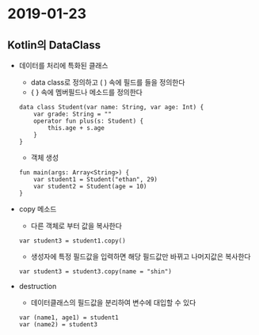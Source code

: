 # 2019-01-23

## Kotlin의 DataClass

* 데이터를 처리에 특화된 클래스
    - data class로 정의하고 ( ) 속에 필드를 들을 정의한다
    - { } 속에 멤버필드나 메소드를 정의한다
    ```
    data class Student(var name: String, var age: Int) {
        var grade: String = ""
        operator fun plus(s: Student) {
            this.age + s.age
        }
    }
    ```

    - 객체 생성
    ```
    fun main(args: Array<String>) {
        var student1 = Student("ethan", 29)
        var student2 = Student(age = 10)
    }
    ```

* copy 메소드
    - 다른 객체로 부터 값을 복사한다
    ```
    var student3 = student1.copy()
    ```
    - 생성자에 특정 필드값을 입력하면 해당 필드값만 바뀌고 나머지값은 복사한다
    ```
    var student3 = student3.copy(name = "shin")
    ```

* destruction
    - 데이터클래스의 필드값을 분리하여 변수에 대입할 수 있다
    ```
    var (name1, age1) = student1
    var (name2) = student3
    ```